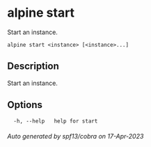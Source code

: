 # alpine start

Start an instance.

```
alpine start <instance> [<instance>...]
```

## Description

Start an instance.

## Options

```
  -h, --help   help for start
```

###### Auto generated by spf13/cobra on 17-Apr-2023
